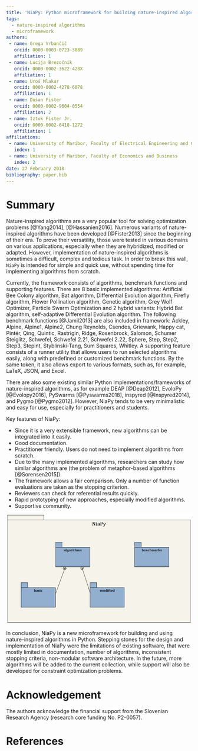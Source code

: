 ```yaml
---
title: 'NiaPy: Python microframework for building nature-inspired algorithms'
tags:
  - nature-inspired algorithms
  - microframework
authors:
 - name: Grega Vrbančič
   orcid: 0000-0003-0723-3889
   affiliation: 1
 - name: Lucija Brezočnik
   orcid: 0000-0002-3622-428X
   affiliation: 1
 - name: Uroš Mlakar
   orcid: 0000-0002-4278-6078
   affiliation: 1
 - name: Dušan Fister
   orcid: 0000-0002-9604-0554
   affiliation: 2
 - name: Iztok Fister Jr.
   orcid: 0000-0002-6418-1272
   affiliation: 1
affiliations:
 - name: University of Maribor, Faculty of Electrical Engineering and Computer Science
   index: 1
 - name: University of Maribor, Faculty of Economics and Business
   index: 2
date: 27 February 2018
bibliography: paper.bib
---
```


# Summary

Nature-inspired algorithms are a very popular tool for solving optimization problems [@Yang2014], [@Hassanien2016]. Numerous variants of nature-inspired algorithms have been developed [@Fister2013] since the beginning of their era. To prove their versatility, those were tested in various domains on various applications, especially when they are hybridized, modified or adapted. However, implementation of nature-inspired algorithms is sometimes a difficult, complex and tedious task. In order to break this wall, `NiaPy` is intended for simple and quick use, without spending time for implementing algorithms from scratch.

Currently, the framework consists of algorithms, benchmark functions and supporting features. There are 8 basic implemented algorithms: Artificial Bee Colony algorithm, Bat algorithm, Differential Evolution algorithm, Firefly algorithm, Flower Pollination algorithm, Genetic algorithm, Grey Wolf Optimizer, Particle Swarm Optimization and 2 hybrid variants: Hybrid Bat algorithm, self-adaptive Differential Evolution algorithm. The following benchmark functions [@Jamil2013] are also included in framework: Ackley, Alpine, Alpine1, Alpine2, Chung Reynolds, Csendes, Griewank, Happy cat, Pintér, Qing, Quintic, Rastrigin, Ridge, Rosenbrock, Salomon, Schumer Steiglitz, Schwefel, Schwefel 2.21, Schwefel 2.22, Sphere, Step, Step2, Step3, Stepint, Styblinski-Tang, Sum Squares, Whitley. A supporting feature consists of a runner utility that allows users to run selected algorithms easily, along with predefined or customized benchmark functions. By the same token, it also allows export to various formats, such as, for example, LaTeX, JSON, and Excel.

There are also some existing similar Python implementations/frameworks of nature-inspired algorithms, as for example DEAP [@Deap2012], EvoloPy [@Evolopy2016], PySwarms [@Pyswarms2018], inspyred [@Inspyred2014], and Pygmo [@Pygmo2012]. However, NiaPy tends to be very minimalistic and easy for use, especially for practitioners and students.

Key features of NiaPy:

* Since it is a very extensible framework, new algorithms can be integrated into it easily.
* Good documentation.
* Practitioner friendly. Users do not need to implement algorithms from scratch.
* Due to the many implemented algorithms, researchers can study how similar algorithms are (the problem of metaphor-based algorithms [@Sorensen2015]).
* The framework allows a fair comparison. Only a number of function evaluations are taken as the stopping criterion.
* Reviewers can check for referential results quickly.
* Rapid prototyping of new approaches, especially modified algorithms.
* Supportive community.

![NiaPy architecture](NiaPyDiagram.png)

In conclusion, NiaPy is a new microframework for building and using nature-inspired algorithms in Python. Stepping stones for the design and implementation of NiaPy were the limitations of existing software, that were mostly limited in documentation, number of algorithms, inconsistent stopping criteria, non-modular software architecture. In the future, more algorithms will be added to the current collection, while support will also be developed for constraint optimization problems.

# Acknowledgement

The authors acknowledge the financial support from the Slovenian Research Agency (research core funding No. P2-0057).

# References
